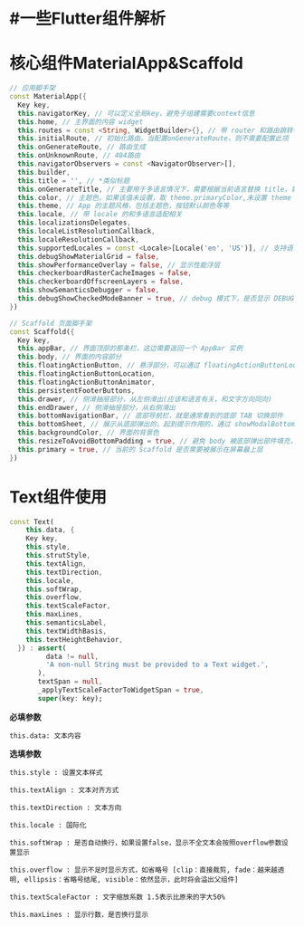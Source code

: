 # #一些Flutter组件解析

# 核心组件MaterialApp&Scaffold

```dart
// 应用脚手架
const MaterialApp({
  Key key,
  this.navigatorKey, // 可以定义全局key，避免子组建需要context信息
  this.home, // 主界面的内容 widget
  this.routes = const <String, WidgetBuilder>{}, // 带 router 和路由跳转有关
  this.initialRoute, // 初始化路由，当配置onGenerateRoute，则不需要配置此项
  this.onGenerateRoute, // 路由生成
  this.onUnknownRoute, // 404路由
  this.navigatorObservers = const <NavigatorObserver>[], 
  this.builder,
  this.title = '', // *类似标题
  this.onGenerateTitle, // 主要用于多语言情况下，需要根据当前语言替换 title，需要使用该值
  this.color, // 主题色，如果该值未设置，取 theme.primaryColor,未设置 theme 则取蓝色
  this.theme, // App 的主题风格，包括主题色，按钮默认颜色等等
  this.locale, // 带 locale 的和多语言适配相关
  this.localizationsDelegates,
  this.localeListResolutionCallback,
  this.localeResolutionCallback,
  this.supportedLocales = const <Locale>[Locale('en', 'US')], // 支持语言设置
  this.debugShowMaterialGrid = false, 
  this.showPerformanceOverlay = false, // 显示性能浮层
  this.checkerboardRasterCacheImages = false,
  this.checkerboardOffscreenLayers = false,
  this.showSemanticsDebugger = false,
  this.debugShowCheckedModeBanner = true, // debug 模式下，是否显示 DEBUG 标示横幅
})

// Scaffold 页面脚手架
const Scaffold({
  Key key,
  this.appBar, // 界面顶部的那条栏，这边需要返回一个 AppBar 实例
  this.body, // 界面的内容部分
  this.floatingActionButton, // 悬浮部分，可以通过 floatingActionButtonLocation 设置位置
  this.floatingActionButtonLocation,
  this.floatingActionButtonAnimator,
  this.persistentFooterButtons,
  this.drawer, // 侧滑抽屉部分，从左侧滑出(应该和语言有关，和文字方向同向)
  this.endDrawer, // 侧滑抽屉部分，从右侧滑出
  this.bottomNavigationBar, // 底部导航栏，就是通常看到的底部 TAB 切换部件
  this.bottomSheet, // 展示从底部弹出的，起到提示作用的，通过 showModalBottomSheet 展示
  this.backgroundColor, // 界面的背景色
  this.resizeToAvoidBottomPadding = true, // 避免 body 被底部弹出部件填充，例如输入法键盘
  this.primary = true, // 当前的 Scaffold 是否需要被展示在屏幕最上层
})
```

# Text组件使用

```dart
const Text(
    this.data, {
    Key key,
    this.style,
    this.strutStyle,
    this.textAlign,
    this.textDirection,
    this.locale,
    this.softWrap,
    this.overflow,
    this.textScaleFactor,
    this.maxLines,
    this.semanticsLabel,
    this.textWidthBasis,
    this.textHeightBehavior,
  }) : assert(
         data != null,
         'A non-null String must be provided to a Text widget.',
       ),
       textSpan = null,
       _applyTextScaleFactorToWidgetSpan = true,
       super(key: key);
```

**必填参数** 

	this.data: 文本内容

**选填参数** 

	this.style : 设置文本样式 

	this.textAlign : 文本对齐方式 

	this.textDirection : 文本方向 

	this.locale : 国际化

	this.softWrap : 是否自动换行，如果设置false，显示不全文本会按照overflow参数设置显示 

	this.overflow : 显示不足时显示方式，如省略号 [clip：直接裁剪, fade：越来越透明, ellipsis：省略号结尾, visible：依然显示，此时将会溢出父组件] 

	this.textScaleFactor : 文字缩放系数 1.5表示比原来的字大50% 

	this.maxLines : 显示行数，是否换行显示
